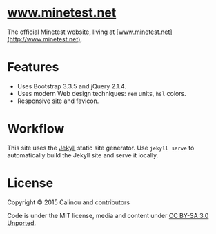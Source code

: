 # www.minetest.net

The official Minetest website, living at [www.minetest.net](http://www.minetest.net).

# Features

* Uses Bootstrap 3.3.5 and jQuery 2.1.4.
* Uses modern Web design techniques: `rem` units, `hsl` colors.
* Responsive site and favicon.

# Workflow

This site uses the [Jekyll](https://jekyllrb.com) static site generator.
Use `jekyll serve` to automatically build the Jekyll site and serve it locally.

# License

Copyright © 2015 Calinou and contributors

Code is under the MIT license, media and content under [CC BY-SA 3.0 Unported](https://creativecommons.org/licenses/by-sa/3.0/).
